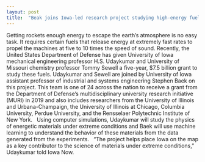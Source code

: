 ```yaml
---
layout: post
title:  "Beak joins Iowa-led research project studying high-energy fuels"
---
```


Getting rockets enough energy to escape the earth’s atmosphere is no easy task. It requires certain fuels that release energy at extremely fast rates to propel the machines at five to 10 times the speed of sound. Recently, the United States Department of Defense has given University of Iowa mechanical engineering professor H.S. Udaykumar and University of Missouri chemistry professor Tommy Sewell a five-year, $7.5 billion grant to study these fuels. Udaykumar and Sewell are joined by University of Iowa assistant professor of industrial and systems engineering Stephen Baek on this project. This team is one of 24 across the nation to receive a grant from the Department of Defense’s multidisciplinary university research initiative (MURI) in 2019 and also includes researchers from the University of Illinois and Urbana-Champaign, the University of Illinois at Chicago, Columbia University, Perdue University, and the Rensselaer Polytechnic Institute of New York.
 
Using computer simulations, Udaykumar will study the physics of energetic materials under extreme conditions and Baek will use machine learning to understand the behavior of these materials from the data generated from the experiments.
 
“The project helps place Iowa on the map as a key contributor to the science of materials under extreme conditions,” Udaykumar told Iowa Now.

